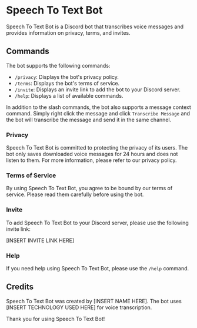 # Speech To Text Bot

Speech To Text Bot is a Discord bot that transcribes voice messages and provides information on privacy, terms, and invites.

## Commands

The bot supports the following commands:

- `/privacy`: Displays the bot's privacy policy.
- `/terms`: Displays the bot's terms of service.
- `/invite`: Displays an invite link to add the bot to your Discord server.
- `/help`: Displays a list of available commands.

In addition to the slash commands, the bot also supports a message context command. Simply right click the message and click `Transcribe Message` and the bot will transcribe the message and send it in the same channel.

### Privacy

Speech To Text Bot is committed to protecting the privacy of its users. The bot only saves downloaded voice messages for 24 hours and does not listen to them. For more information, please refer to our privacy policy.

### Terms of Service

By using Speech To Text Bot, you agree to be bound by our terms of service. Please read them carefully before using the bot.

### Invite

To add Speech To Text Bot to your Discord server, please use the following invite link:

[INSERT INVITE LINK HERE]

### Help

If you need help using Speech To Text Bot, please use the `/help` command.

## Credits

Speech To Text Bot was created by [INSERT NAME HERE]. The bot uses [INSERT TECHNOLOGY USED HERE] for voice transcription.

Thank you for using Speech To Text Bot!
